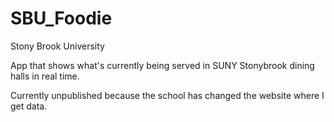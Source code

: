 # SBU_Foodie
Stony Brook University

App that shows what's currently being served in SUNY Stonybrook dining halls in real time.

Currently unpublished because the school has changed the website where I get data.


